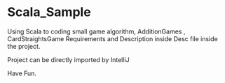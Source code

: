 # Scala_Sample

Using Scala to coding small game algorithm, AdditionGames , CardStraightsGame
Requirements and Description inside Desc file inside the project. 

Project can be directly imported by IntelliJ

Have Fun.
